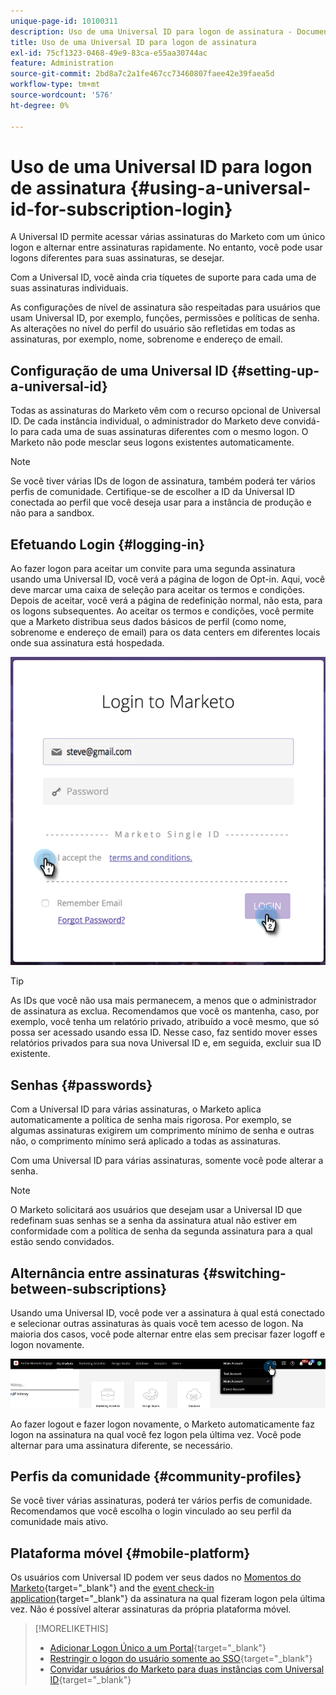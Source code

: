 ```yaml
---
unique-page-id: 10100311
description: Uso de uma Universal ID para logon de assinatura - Documentação do Marketo - Documentação do produto
title: Uso de uma Universal ID para logon de assinatura
exl-id: 75cf1323-0468-49e9-83ca-e55aa30744ac
feature: Administration
source-git-commit: 2bd8a7c2a1fe467cc73460807faee42e39faea5d
workflow-type: tm+mt
source-wordcount: '576'
ht-degree: 0%

---
```


# Uso de uma Universal ID para logon de assinatura {#using-a-universal-id-for-subscription-login}

A Universal ID permite acessar várias assinaturas do Marketo com um único logon e alternar entre assinaturas rapidamente. No entanto, você pode usar logons diferentes para suas assinaturas, se desejar.

Com a Universal ID, você ainda cria tíquetes de suporte para cada uma de suas assinaturas individuais.

As configurações de nível de assinatura são respeitadas para usuários que usam Universal ID, por exemplo, funções, permissões e políticas de senha. As alterações no nível do perfil do usuário são refletidas em todas as assinaturas, por exemplo, nome, sobrenome e endereço de email.

## Configuração de uma Universal ID {#setting-up-a-universal-id}

Todas as assinaturas do Marketo vêm com o recurso opcional de Universal ID. De cada instância individual, o administrador do Marketo deve convidá-lo para cada uma de suas assinaturas diferentes com o mesmo logon. O Marketo não pode mesclar seus logons existentes automaticamente.

>[!NOTE]
>
>Se você tiver várias IDs de logon de assinatura, também poderá ter vários perfis de comunidade. Certifique-se de escolher a ID da Universal ID conectada ao perfil que você deseja usar para a instância de produção e não para a sandbox.

## Efetuando Login {#logging-in}

Ao fazer logon para aceitar um convite para uma segunda assinatura usando uma Universal ID, você verá a página de logon de Opt-in. Aqui, você deve marcar uma caixa de seleção para aceitar os termos e condições. Depois de aceitar, você verá a página de redefinição normal, não esta, para os logons subsequentes. Ao aceitar os termos e condições, você permite que a Marketo distribua seus dados básicos de perfil (como nome, sobrenome e endereço de email) para os data centers em diferentes locais onde sua assinatura está hospedada.

![](assets/using-a-universal-id-for-subscription-login-1.png)

>[!TIP]
>
>As IDs que você não usa mais permanecem, a menos que o administrador de assinatura as exclua. Recomendamos que você os mantenha, caso, por exemplo, você tenha um relatório privado, atribuído a você mesmo, que só possa ser acessado usando essa ID. Nesse caso, faz sentido mover esses relatórios privados para sua nova Universal ID e, em seguida, excluir sua ID existente.

## Senhas {#passwords}

Com a Universal ID para várias assinaturas, o Marketo aplica automaticamente a política de senha mais rigorosa. Por exemplo, se algumas assinaturas exigirem um comprimento mínimo de senha e outras não, o comprimento mínimo será aplicado a todas as assinaturas.

Com uma Universal ID para várias assinaturas, somente você pode alterar a senha.

>[!NOTE]
>
>O Marketo solicitará aos usuários que desejam usar a Universal ID que redefinam suas senhas se a senha da assinatura atual não estiver em conformidade com a política de senha da segunda assinatura para a qual estão sendo convidados.

## Alternância entre assinaturas {#switching-between-subscriptions}

Usando uma Universal ID, você pode ver a assinatura à qual está conectado e selecionar outras assinaturas às quais você tem acesso de logon. Na maioria dos casos, você pode alternar entre elas sem precisar fazer logoff e logon novamente.

![](assets/using-a-universal-id-for-subscription-login-2.png)

Ao fazer logout e fazer logon novamente, o Marketo automaticamente faz logon na assinatura na qual você fez logon pela última vez. Você pode alternar para uma assinatura diferente, se necessário.

## Perfis da comunidade {#community-profiles}

Se você tiver várias assinaturas, poderá ter vários perfis de comunidade. Recomendamos que você escolha o login vinculado ao seu perfil da comunidade mais ativo.

## Plataforma móvel {#mobile-platform}

Os usuários com Universal ID podem ver seus dados no [Momentos do Marketo](/help/marketo/product-docs/core-marketo-concepts/mobile-apps/marketo-moments/understanding-moments/understanding-marketo-moments.md){target="_blank"} and the [event check-in application](/help/marketo/product-docs/core-marketo-concepts/mobile-apps/event-check-in/event-check-in-overview.md){target="_blank"} da assinatura na qual fizeram logon pela última vez. Não é possível alterar assinaturas da própria plataforma móvel.

>[!MORELIKETHIS]
>
>* [Adicionar Logon Único a um Portal](/help/marketo/product-docs/administration/additional-integrations/add-single-sign-on-to-a-portal.md){target="_blank"}
>* [Restringir o logon do usuário somente ao SSO](/help/marketo/product-docs/administration/additional-integrations/restrict-user-login-to-sso-only.md){target="_blank"}
>* [Convidar usuários do Marketo para duas instâncias com Universal ID](https://nation.marketo.com/t5/Knowledgebase/Inviting-Marketo-Users-to-Two-Instances-with-Universal-ID-UID/ta-p/251122){target="_blank"}

